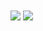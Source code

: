 <a href="https://github.com/Mohammadmohebi33/Mohammadmohebi33">
<img align="center" src="https://github-readme-stats.vercel.app/api?username=Mohammadmohebi33&show_icons=true&count_private=true&include_all_commits=true&theme=dracula" /></a>



<a href="https://github.com/Mohammadmohebi33/Mohammadmohebi33">
<img align="center" src="https://github-readme-stats.vercel.app/api/top-langs/?username=Mohammadmohebi33" />
</a>
